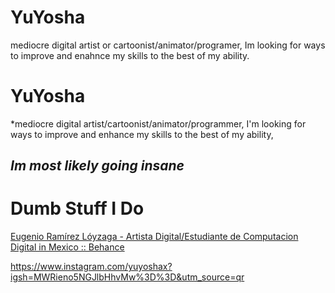 # YuYosha

mediocre digital artist or cartoonist/animator/programer, Im looking for ways to improve and enahnce my skills to the best of my ability.

# YuYosha

*mediocre digital artist/cartoonist/animator/programmer, I'm looking for ways to improve and enhance my skills to the best of my ability, 

## *Im most likely going insane*



# Dumb Stuff I Do

[Eugenio Ramírez Lóyzaga - Artista Digital/Estudiante de Computacion Digital in Mexico :: Behance](https://www.behance.net/eugenioramrez1)

https://www.instagram.com/yuyoshax?igsh=MWRieno5NGJlbHhvMw%3D%3D&utm_source=qr




